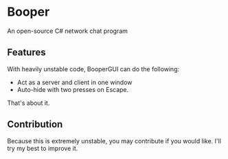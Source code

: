 # Booper
An open-source C# network chat program

## Features
With heavily unstable code, BooperGUI can do the following:
* Act as a server and client in one window
* Auto-hide with two presses on Escape.

That's about it.

## Contribution
Because this is extremely unstable, you may contribute if you would like. I'll try my best to improve it.
